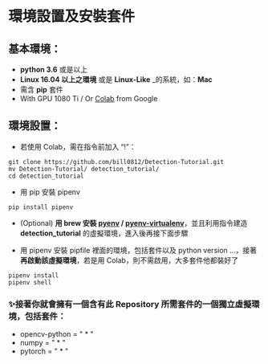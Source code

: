 <a name="environment"/>

# 環境設置及安裝套件

##  基本環境：

- __python 3.6__ 或是以上
- __Linux 16.04 以上之環境__ 或是 __Linux-Like__ _的系統，如：__Mac__
- 需含 __pip__ 套件
- With GPU 1080 Ti / Or [Colab](https://colab.research.google.com/) from Google

## 環境設置：

- 若使用 Colab，需在指令前加入 “!”：

```shell
git clone https://github.com/bill0812/Detection-Tutorial.git
mv Detection-Tutorial/ detection_tutorial/
cd detection_tutorial
```

- 用 pip 安裝 pipenv

```shell
pip install pipenv
```

- (Optional) __用 brew 安裝 [pyenv](https://github.com/pyenv/pyenv) / [pyenv-virtualenv](https://github.com/pyenv/pyenv-virtualenv)__，並且利用指令建造 __detection_tutorial__ 的虛擬環境，進入後再接下面步驟

- 用 pipenv 安裝 pipfile 裡面的環境，包括套件以及 python version ...，接著 __再啟動該虛擬環境__，若是用 Colab，則不需啟用，大多套件他都裝好了

```shell
pipenv install
pipenv shell
```

### ✨接著你就會擁有一個含有此 Repository 所需套件的一個獨立虛擬環境，包括套件：

+ opencv-python = " * "
+ numpy = " * "
+ pytorch = " * "